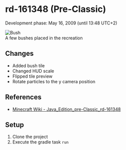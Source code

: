 # rd-161348 (Pre-Classic)
Development phase: May 16, 2009 (until 13:48 UTC+2)

![Bush](.assets/bush.jpg)<br>
A few bushes placed in the recreation

## Changes
- Added bush tile
- Changed HUD scale
- Flipped tile preview
- Rotate particles to the y camera position

## References
- [Minecraft Wiki - Java_Edition_pre-Classic_rd-161348](https://minecraft.gamepedia.com/Java_Edition_pre-Classic_rd-161348)

## Setup
1. Clone the project
2. Execute the gradle task ``run``